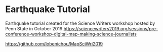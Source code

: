 # Earthquake Tutorial


Earthquake tutorial created for the Science Writers workshop hosted by Penn State in October 2019 https://sciencewriters2019.org/sessions/pre-conference-workshop-digital-map-making-science-journalists

https://github.com/lobenichou/MapSciWri2019
